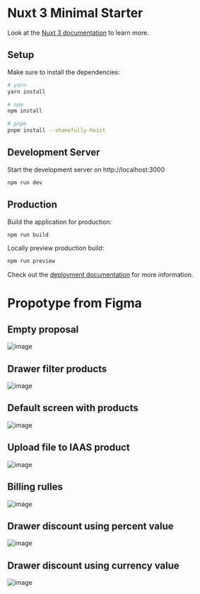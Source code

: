 # Nuxt 3 Minimal Starter

Look at the [Nuxt 3 documentation](https://nuxt.com/docs/getting-started/introduction) to learn more.

## Setup

Make sure to install the dependencies:

```bash
# yarn
yarn install

# npm
npm install

# pnpm
pnpm install --shamefully-hoist
```

## Development Server

Start the development server on http://localhost:3000

```bash
npm run dev
```

## Production

Build the application for production:

```bash
npm run build
```

Locally preview production build:

```bash
npm run preview
```

Check out the [deployment documentation](https://nuxt.com/docs/getting-started/deployment) for more information.





# Propotype from Figma

## Empty proposal
![image](https://user-images.githubusercontent.com/29601553/204272543-c1df253a-2682-47b7-9391-2b02a3652b08.png)

## Drawer filter products 
![image](https://user-images.githubusercontent.com/29601553/204272624-26245df6-46cd-459a-bcbe-3ae6ca6e6aed.png)

## Default screen with products 
![image](https://user-images.githubusercontent.com/29601553/204272703-43a87b20-65fd-4d3d-ba78-6fbfd4aa59d9.png)

## Upload file to IAAS product
![image](https://user-images.githubusercontent.com/29601553/204272783-8b5dd676-ed56-4125-9412-2477f48d0df3.png)

## Billing rulles 
![image](https://user-images.githubusercontent.com/29601553/204272819-8f2e0ad9-1613-40cf-800a-9c594a8d3cb5.png)

## Drawer discount using percent value
![image](https://user-images.githubusercontent.com/29601553/204272908-4f84e4b6-fc73-41a6-9ea5-8953b7051d72.png)

## Drawer discount using currency value
![image](https://user-images.githubusercontent.com/29601553/204273074-8576ead7-4b50-4f67-83e4-c9bff927ff7c.png)
